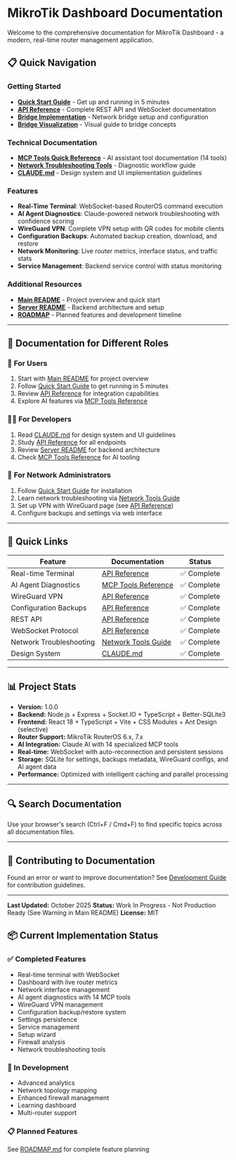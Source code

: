 # MikroTik Dashboard Documentation

Welcome to the comprehensive documentation for MikroTik Dashboard - a modern, real-time router management application.

## 📋 Quick Navigation

### Getting Started
- **[Quick Start Guide](QUICK_START.md)** - Get up and running in 5 minutes
- **[API Reference](API.md)** - Complete REST API and WebSocket documentation
- **[Bridge Implementation](bridge-implementation.md)** - Network bridge setup and configuration
- **[Bridge Visualization](bridge-visualization.md)** - Visual guide to bridge concepts

### Technical Documentation
- **[MCP Tools Quick Reference](../server/MCP_TOOLS_QUICK_REFERENCE.md)** - AI assistant tool documentation (14 tools)
- **[Network Troubleshooting Tools](../server/NETWORK_TROUBLESHOOTING_TOOLS.md)** - Diagnostic workflow guide
- **[CLAUDE.md](../CLAUDE.md)** - Design system and UI implementation guidelines

### Features
- **Real-Time Terminal**: WebSocket-based RouterOS command execution
- **AI Agent Diagnostics**: Claude-powered network troubleshooting with confidence scoring
- **WireGuard VPN**: Complete VPN setup with QR codes for mobile clients
- **Configuration Backups**: Automated backup creation, download, and restore
- **Network Monitoring**: Live router metrics, interface status, and traffic stats
- **Service Management**: Backend service control with status monitoring

### Additional Resources
- **[Main README](../README.md)** - Project overview and quick start
- **[Server README](../server/README.md)** - Backend architecture and setup
- **[ROADMAP](../ROADMAP.md)** - Planned features and development timeline

---

## 🎯 Documentation for Different Roles

### 👤 **For Users**
1. Start with [Main README](../README.md) for project overview
2. Follow [Quick Start Guide](QUICK_START.md) to get running in 5 minutes
3. Review [API Reference](API.md) for integration capabilities
4. Explore AI features via [MCP Tools Reference](../server/MCP_TOOLS_QUICK_REFERENCE.md)

### 👨‍💻 **For Developers**
1. Read [CLAUDE.md](../CLAUDE.md) for design system and UI guidelines
2. Study [API Reference](API.md) for all endpoints
3. Review [Server README](../server/README.md) for backend architecture
4. Check [MCP Tools Reference](../server/MCP_TOOLS_QUICK_REFERENCE.md) for AI tooling

### 🔧 **For Network Administrators**
1. Follow [Quick Start Guide](QUICK_START.md) for installation
2. Learn network troubleshooting via [Network Tools Guide](../server/NETWORK_TROUBLESHOOTING_TOOLS.md)
3. Set up VPN with WireGuard page (see [API Reference](API.md))
4. Configure backups and settings via web interface

---

## 🚀 Quick Links

| Feature | Documentation | Status |
|---------|---------------|--------|
| Real-time Terminal | [API Reference](API.md#websocket-api) | ✅ Complete |
| AI Agent Diagnostics | [MCP Tools Reference](../server/MCP_TOOLS_QUICK_REFERENCE.md) | ✅ Complete |
| WireGuard VPN | [API Reference](API.md#wireguard-vpn) | ✅ Complete |
| Configuration Backups | [API Reference](API.md#configuration-backups) | ✅ Complete |
| REST API | [API Reference](API.md) | ✅ Complete |
| WebSocket Protocol | [API Reference](API.md#websocket-api) | ✅ Complete |
| Network Troubleshooting | [Network Tools Guide](../server/NETWORK_TROUBLESHOOTING_TOOLS.md) | ✅ Complete |
| Design System | [CLAUDE.md](../CLAUDE.md) | ✅ Complete |

---

## 📊 Project Stats

- **Version:** 1.0.0
- **Backend:** Node.js + Express + Socket.IO + TypeScript + Better-SQLite3
- **Frontend:** React 18 + TypeScript + Vite + CSS Modules + Ant Design (selective)
- **Router Support:** MikroTik RouterOS 6.x, 7.x
- **AI Integration:** Claude AI with 14 specialized MCP tools
- **Real-time:** WebSocket with auto-reconnection and persistent sessions
- **Storage:** SQLite for settings, backups metadata, WireGuard configs, and AI agent data
- **Performance:** Optimized with intelligent caching and parallel processing

---

## 🔍 Search Documentation

Use your browser's search (Ctrl+F / Cmd+F) to find specific topics across all documentation files.

---

## 📝 Contributing to Documentation

Found an error or want to improve documentation? See [Development Guide](DEVELOPMENT.md) for contribution guidelines.

---

**Last Updated:** October 2025
**Status:** Work In Progress - Not Production Ready (See Warning in Main README)
**License:** MIT

## 📦 Current Implementation Status

### ✅ Completed Features
- Real-time terminal with WebSocket
- Dashboard with live router metrics
- Network interface management
- AI agent diagnostics with 14 MCP tools
- WireGuard VPN management
- Configuration backup/restore system
- Settings persistence
- Service management
- Setup wizard
- Firewall analysis
- Network troubleshooting tools

### 🚧 In Development
- Advanced analytics
- Network topology mapping
- Enhanced firewall management
- Learning dashboard
- Multi-router support

### 📋 Planned Features
See [ROADMAP.md](../ROADMAP.md) for complete feature planning
